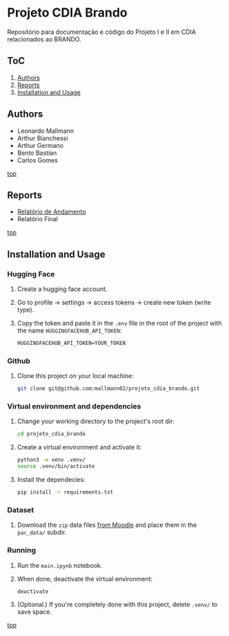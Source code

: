 # Projeto CDIA Brando

Repositório para documentação e código do Projeto I e II em CDIA relacionados ao BRANDO.

## ToC

1. [Authors](#authors)
1. [Reports](#reports)
1. [Installation and Usage](#installation-and-usage)

## Authors

- Leonardo Mallmann
- Arthur Bianchessi
- Arthur Germano
- Bento Bastian
- Carlos Gomes

[top](#toc)

## Reports

- [Relatório de Andamento][relatorio-andamento]
- Relatório Final

[relatorio-andamento]:https://docs.google.com/document/d/1wNaZKtH8gjUxu48lsEJ2tiqXKHV6XwN5XUMkmQ-0_tc/edit?usp=sharing

[top](#toc)

## Installation and Usage

### Hugging Face

1. Create a hugging face account.

1. Go to profile -> settings -> access tokens -> create new token (write type).

1. Copy the token and paste it in the `.env` file in the root of the project with the name `HUGGINGFACEHUB_API_TOKEN`:

    ```txt
    HUGGINGFACEHUB_API_TOKEN=YOUR_TOKEN
    ```

### Github

1. Clone this project on your local machine:

    ```sh
    git clone git@github.com:mallmann02/projeto_cdia_brando.git
    ```

### Virtual environment and dependencies

1. Change your working directory to the project's root dir:

    ```sh
    cd projeto_cdia_brando
    ```

1. Create a virtual environment and activate it:

    ```sh
    python3 -m venv .venv/
    source .venv/bin/activate
    ```

1. Install the dependecies:

    ```sh
    pip install -r requirements.txt
    ```

### Dataset

1. Download the `zip` data files [from Moodle](https://moodle.pucrs.br/course/view.php?id=84076) and place them in the `pac_data/` subdir.

### Running

1. Run the `main.ipynb` notebook.

1. When done, deactivate the virtual environment:

    ```sh
    deactivate
    ```

1. (Optional.) If you're completely done with this project, delete `.venv/` to save space.

[top](#toc)
